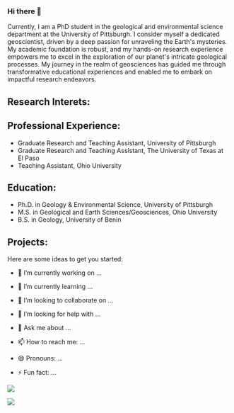 

### Hi there 🌄
Currently, I am a PhD student in the geological and environmental science department at the University of Pittsburgh. I consider myself a dedicated geoscientist, 
driven by a deep passion for unraveling the Earth's mysteries. My academic foundation is robust, and my hands-on research experience empowers me to excel in the 
exploration of our planet's intricate geological processes. My journey in the realm of geosciences has guided me through transformative educational experiences 
and enabled me to embark on impactful research endeavors.
## Research Interets:


## Professional Experience:
- Graduate Research and Teaching Assistant, University of Pittsburgh
- Graduate Research and Teaching Assistant, The University of Texas at El Paso
- Teaching Assistant, Ohio University

## Education:
- Ph.D. in Geology & Environmental Science, University of Pittsburgh
- M.S. in Geological and Earth Sciences/Geosciences, Ohio University
- B.S. in Geology, University of Benin

## Projects:


Here are some ideas to get you started:

- 🔭 I’m currently working on ...
- 🌱 I’m currently learning ...
- 👯 I’m looking to collaborate on ...
- 🤔 I’m looking for help with ...
- 💬 Ask me about ...
- 📫 How to reach me: ...
- 😄 Pronouns: ...
- ⚡ Fun fact: ...

  []()

![](https://img.shields.io/github/followers/Geobalies2019)

![](https://img.shields.io/twitter/follow/PegmatiteV)
